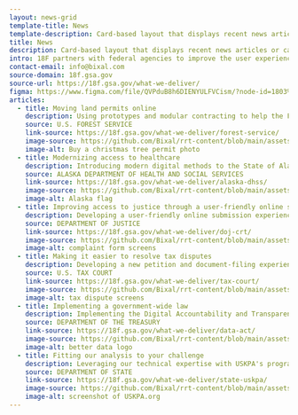 ```yaml
---
layout: news-grid
template-title: News
template-description: Card-based layout that displays recent news articles or case studies
title: News
description: Card-based layout that displays recent news articles or case studies
intro: 18F partners with federal agencies to improve the user experience of government services by helping them build and buy technology. If you're looking to implement a requirement, update a public-facing website, or digitize a process, 18F can work with you to build a product or craft and execute an effective agile acquisition strategy.
contact-email: info@bixal.com
source-domain: 18f.gsa.gov
source-url: https://18f.gsa.gov/what-we-deliver/
figma: https://www.figma.com/file/QVPduB8h6DIENYULFVCism/?node-id=1803%3A6488
articles:
  - title: Moving land permits online
    description: Using prototypes and modular contracting to help the Forest Service buy and develop an online permitting system
    source: U.S. FOREST SERVICE
    link-source: https://18f.gsa.gov/what-we-deliver/forest-service/
    image-source: https://github.com/Bixal/rrt-content/blob/main/assets/img/xmas-tree-permit.png?raw=true
    image-alt: Buy a christmas tree permit photo
  - title: Modernizing access to healthcare
    description: Introducing modern digital methods to the State of Alaska’s eligibility system modernization project
    source: ALASKA DEPARTMENT OF HEALTH AND SOCIAL SERVICES
    link-source: https://18f.gsa.gov/what-we-deliver/alaska-dhss/
    image-source: https://github.com/Bixal/rrt-content/blob/main/assets/img/alaska-flag.png?raw=true
    image-alt: Alaska flag
  - title: Improving access to justice through a user-friendly online submission experience
    description: Developing a user-friendly online submission experience for the civil rights complaint portal
    source: DEPARTMENT OF JUSTICE
    link-source: https://18f.gsa.gov/what-we-deliver/doj-crt/
    image-source: https://github.com/Bixal/rrt-content/blob/main/assets/img/doj-crt-complaint-form.png?raw=true
    image-alt: complaint form screens
  - title: Making it easier to resolve tax disputes
    description: Developing a new petition and document-filing experience for taxpayers without lawyers, and a better case management workflow for Tax Court employees
    source: U.S. TAX COURT
    link-source: https://18f.gsa.gov/what-we-deliver/tax-court/
    image-source: https://github.com/Bixal/rrt-content/blob/main/assets/img/ustc-header-image.png?raw=true
    image-alt: tax dispute screens
  - title: Implementing a government-wide law
    description: Implementing the Digital Accountability and Transparency Act with one of the largest government-wide agile projects ever undertaken
    source: DEPARTMENT OF THE TREASURY
    link-source: https://18f.gsa.gov/what-we-deliver/data-act/
    image-source: https://github.com/Bixal/rrt-content/blob/main/assets/img/data-act-better-data.jpeg?raw=true
    image-alt: better data logo
  - title: Fitting our analysis to your challenge
    description: Leveraging our technical expertise with USKPA's program knowledge to improve the tracking of rough diamonds
    source: DEPARTMENT OF STATE
    link-source: https://18f.gsa.gov/what-we-deliver/state-uskpa/
    image-source: https://github.com/Bixal/rrt-content/blob/main/assets/img/uskpa.png?raw=true
    image-alt: screenshot of USKPA.org
---
```

